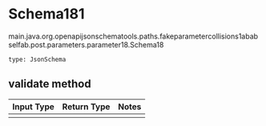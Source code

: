 # Schema181
main.java.org.openapijsonschematools.paths.fakeparametercollisions1ababselfab.post.parameters.parameter18.Schema18
```
type: JsonSchema
```

## validate method
Input Type | Return Type | Notes
------------ | ------------- | -------------
 |  |
